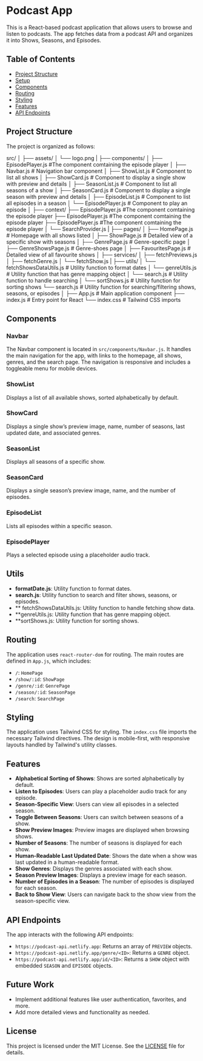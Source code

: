 # Podcast App

This is a React-based podcast application that allows users to browse and listen to podcasts. The app fetches data from a podcast API and organizes it into Shows, Seasons, and Episodes.

## Table of Contents

- [Project Structure](#project-structure)
- [Setup](#setup)
- [Components](#components)
- [Routing](#routing)
- [Styling](#styling)
- [Features](#features)
- [API Endpoints](#api-endpoints)

## Project Structure

The project is organized as follows:

src/
│
├── assets/
│ └── logo.png
|
├── components/
│ ├── EpisodePlayer.js #The component comtaining the episode player
│ ├── Navbar.js # Navigation bar component
│ ├── ShowList.js # Component to list all shows
│ ├── ShowCard.js # Component to display a single show with preview and details
│ ├── SeasonList.js # Component to list all seasons of a show
│ ├── SeasonCard.js # Component to display a single season with preview and details
│ ├── EpisodeList.js # Component to list all episodes in a season
│ └── EpisodePlayer.js # Component to play an episode
│
├── context/
├── EpisodePlayer.js #The component comtaining the episode player
├── EpisodePlayer.js #The component comtaining the episode player
├── EpisodePlayer.js #The component comtaining the episode player
│ └── SearchProvider.js
|
├── pages/
│ ├── HomePage.js # Homepage with all shows listed
│ ├── ShowPage.js # Detailed view of a specific show with seasons
│ ├── GenrePage.js # Genre-specific page
│ ├── GenreShowsPage.js # Genre-shoes page
│ ├── FavouritesPage.js # Detailed view of all favourite shows
│
├── services/
│ ├── fetchPreviews.js
│ ├── fetchGenre.js
│ └── fetchShow.js
|
├── utils/
│ └── fetchShowsDataUtils.js # Utility function to format dates
│ └── genreUtils.js # Utility function that has genre mapping object
│ └── search.js # Utility function to handle searching
│ └── sortShows.js # Utility function for sorting shows
└── search.js # Utility function for searching/filtering shows, seasons, or episodes
│
├── App.js # Main application component
├── index.js # Entry point for React
└── index.css # Tailwind CSS imports

## Components

### Navbar

The Navbar component is located in `src/components/Navbar.js`. It handles the main navigation for the app, with links to the homepage, all shows, genres, and the search page. The navigation is responsive and includes a toggleable menu for mobile devices.

### ShowList

Displays a list of all available shows, sorted alphabetically by default.

### ShowCard

Displays a single show’s preview image, name, number of seasons, last updated date, and associated genres.

### SeasonList

Displays all seasons of a specific show.

### SeasonCard

Displays a single season’s preview image, name, and the number of episodes.

### EpisodeList

Lists all episodes within a specific season.

### EpisodePlayer

Plays a selected episode using a placeholder audio track.

## Utils

- **formatDate.js**: Utility function to format dates.
- **search.js**: Utility function to search and filter shows, seasons, or episodes.
- \*\* fetchShowsDataUtils.js: Utility function to handle fetching show data.
- \*\*genreUtils.js: Utility function that has genre mapping object.
- \*\*sortShows.js: Utility function for sorting shows.

## Routing

The application uses `react-router-dom` for routing. The main routes are defined in `App.js`, which includes:

- `/`: `HomePage`
- `/show/:id`: `ShowPage`
- `/genre/:id`: `GenrePage`
- `/season/:id`: `SeasonPage`
- `/search`: `SearchPage`

## Styling

The application uses Tailwind CSS for styling. The `index.css` file imports the necessary Tailwind directives. The design is mobile-first, with responsive layouts handled by Tailwind's utility classes.

## Features

- **Alphabetical Sorting of Shows**: Shows are sorted alphabetically by default.
- **Listen to Episodes**: Users can play a placeholder audio track for any episode.
- **Season-Specific View**: Users can view all episodes in a selected season.
- **Toggle Between Seasons**: Users can switch between seasons of a show.
- **Show Preview Images**: Preview images are displayed when browsing shows.
- **Number of Seasons**: The number of seasons is displayed for each show.
- **Human-Readable Last Updated Date**: Shows the date when a show was last updated in a human-readable format.
- **Show Genres**: Displays the genres associated with each show.
- **Season Preview Images**: Displays a preview image for each season.
- **Number of Episodes in a Season**: The number of episodes is displayed for each season.
- **Back to Show View**: Users can navigate back to the show view from the season-specific view.

## API Endpoints

The app interacts with the following API endpoints:

- `https://podcast-api.netlify.app`: Returns an array of `PREVIEW` objects.
- `https://podcast-api.netlify.app/genre/<ID>`: Returns a `GENRE` object.
- `https://podcast-api.netlify.app/id/<ID>`: Returns a `SHOW` object with embedded `SEASON` and `EPISODE` objects.

## Future Work

- Implement additional features like user authentication, favorites, and more.
- Add more detailed views and functionality as needed.

## License

This project is licensed under the MIT License. See the [LICENSE](LICENSE) file for details.
